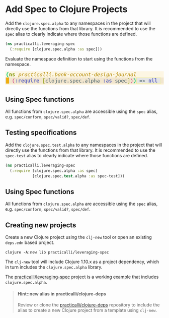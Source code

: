 # Add Spec to Clojure Projects
Add the `clojure.spec.alpha` to any namespaces in the project that will directly use the functions from that library.  It is recommended to use the `spec` alias to clearly indicate where those functions are defined.

```clojure
(ns practicalli.leveraging-spec
  (:require [clojure.spec.alpha :as spec]))
```

Evaluate the namespace definition to start using the functions from the namespace.

![Clojure project - reqiure namespace and evaluate](/images/clojure-editor-spec-require-evaluated.png)


## Using Spec functions
All functions from `clojure.spec.alpha` are accessible using the `spec` alias, e.g. `spec/conform`, `spec/valid?`, `spec/def`.


## Testing specifications
Add the `clojure.spec.test.alpha` to any namespaces in the project that will directly use the functions from that library.  It is recommended to use the `spec-test` alias to clearly indicate where those functions are defined.

```clojure
(ns practicalli.leveraging-spec
  (:require [clojure.spec.alpha :as spec]
            [clojure.spec.test.alpha :as spec-test]))
```

## Using Spec functions
All functions from `clojure.spec.alpha` are accessible using the `spec` alias, e.g. `spec/conform`, `spec/valid?`, `spec/def`.




## Creating new projects
Create a new Clojure project using the `clj-new` tool or open an existing `deps.edn` based project.

```shell
clojure -A:new lib practicalli/leveraging-spec
```
The `clj-new` tool will include Clojure 1.10.x as a project dependency, which in turn includes the `clojure.spec.alpha` library.

The [practicalli/leveraging-spec](https://github.com/practicalli/leveraging-spec) project is a working example that includes `clojure.spec.alpha`.

> #### Hint::new alias in practicalli/clojure-deps
> Review or clone the [practicalli/clojure-deps](https://github.com/practicalli/clojure-deps-edn#creating-projects-from-templates) repository to include the alias to create a new Clojure project from a template using `clj-new`.
